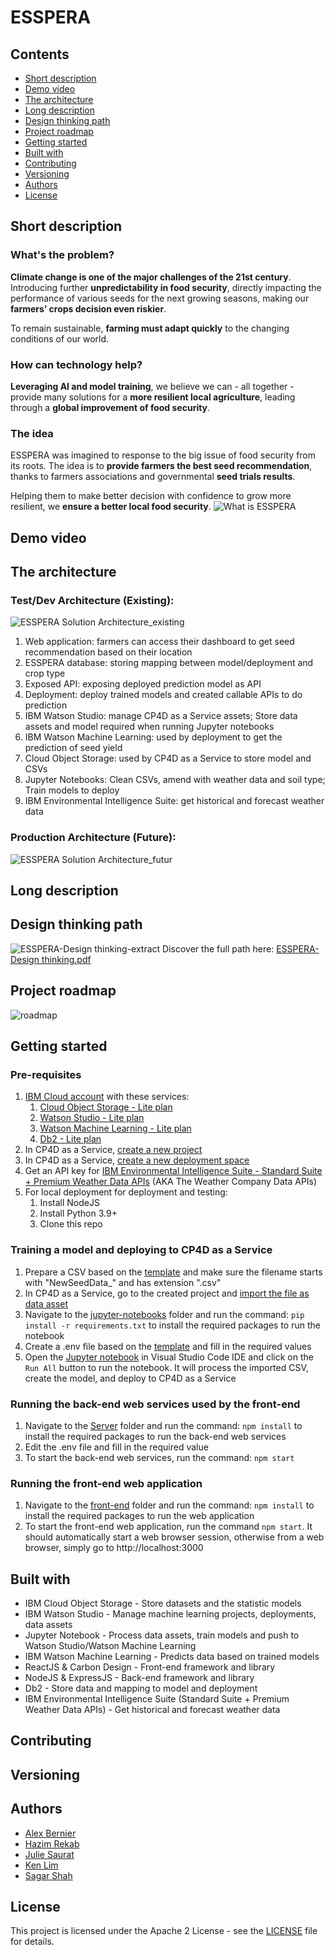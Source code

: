 # ESSPERA

## Contents
- [Short description](https://github.com/Julie-Saurat/esspera#short-description)
- [Demo video](https://github.com/Julie-Saurat/esspera#demo-video)
- [The architecture](https://github.com/Julie-Saurat/esspera#the-architecture)
- [Long description](https://github.com/Julie-Saurat/esspera#Long-description)
- [Design thinking path](https://github.com/Julie-Saurat/esspera#Design-thinking-path)
- [Project roadmap](https://github.com/Julie-Saurat/esspera#project-roadmap)
- [Getting started](https://github.com/Julie-Saurat/esspera#getting-started)
- [Built with](https://github.com/Julie-Saurat/esspera#built-with)
- [Contributing](https://github.com/Julie-Saurat/esspera#contributing)
- [Versioning](https://github.com/Julie-Saurat/esspera#versioning)
- [Authors](https://github.com/Julie-Saurat/esspera#authors)
- [License](https://github.com/Julie-Saurat/esspera#License)

## Short description

### What's the problem?
**Climate change is one of the major challenges of the 21st century**. Introducing further **unpredictability in food security**, directly impacting the performance of various seeds for the next growing seasons, making our **farmers’ crops decision even riskier**.

To remain sustainable, **farming must adapt quickly** to the changing conditions of our world.

### How can technology help?
**Leveraging AI and model training**, we believe we can - all together - provide many solutions for a **more resilient local agriculture**, leading through a **global improvement of food security**.

### The idea
ESSPERA was imagined to response to the big issue of food security from its roots. 
The idea is to **provide farmers the best seed recommendation**, thanks to farmers associations and governmental **seed trials results**. 

Helping them to make better decision with confidence to grow more resilient, we **ensure a better local food security**.
![What is ESSPERA](https://user-images.githubusercontent.com/65171375/198662592-f1c8608e-04fb-462c-986b-edebb51cfe13.png)


## Demo video

## The architecture
### Test/Dev Architecture (Existing):
![ESSPERA Solution Architecture_existing](https://user-images.githubusercontent.com/65171375/198745641-5ad19c36-a26d-401a-a352-2abd926fe616.png)
1. Web application: farmers can access their dashboard to get seed recommendation based on their location
2. ESSPERA database: storing mapping between model/deployment and crop type
3. Exposed API: exposing deployed prediction model as API
4. Deployment: deploy trained models and created callable APIs to do prediction
5. IBM Watson Studio: manage CP4D as a Service assets; Store data assets and model required when running Jupyter notebooks
6. IBM Watson Machine Learning: used by deployment to get the prediction of seed yield
7. Cloud Object Storage: used by CP4D as a Service to store model and CSVs
8. Jupyter Notebooks: Clean CSVs, amend with weather data and soil type; Train models to deploy
9. IBM Environmental Intelligence Suite: get historical and forecast weather data

### Production Architecture (Future):
![ESSPERA Solution Architecture_futur](https://user-images.githubusercontent.com/65171375/198745722-92e947f5-b0fd-4436-9e5d-b9dad6fdcd21.png)

## Long description

## Design thinking path
![ESSPERA-Design thinking-extract](https://user-images.githubusercontent.com/65171375/198857424-071d6e36-fc22-4eef-b260-990eb92aefb8.jpg)
Discover the full path here:
[ESSPERA-Design thinking.pdf](https://github.com/Julie-Saurat/esspera/files/9894826/ESSPERA-Design.thinking.pdf)

## Project roadmap
![roadmap](https://user-images.githubusercontent.com/65171375/199017074-220cbea0-e96b-4264-9dc3-069c14f767db.jpg)

## Getting started
### Pre-requisites
1. [IBM Cloud account](https://cloud.ibm.com) with these services:
    1. [Cloud Object Storage - Lite plan](https://cloud.ibm.com/objectstorage/create)
    2. [Watson Studio - Lite plan](https://cloud.ibm.com/catalog/services/watson-studio)
    3. [Watson Machine Learning - Lite plan](https://cloud.ibm.com/catalog/services/watson-machine-learning)
    4. [Db2 - Lite plan](https://cloud.ibm.com/catalog/services/db2)
2. In CP4D as a Service, [create a new project](https://dataplatform.cloud.ibm.com/docs/content/wsj/getting-started/projects.html)
3. In CP4D as a Service, [create a new deployment space](https://dataplatform.cloud.ibm.com/docs/content/wsj/analyze-data/ml-space-create.html)
4. Get an API key for [IBM Environmental Intelligence Suite - Standard Suite + Premium Weather Data APIs](https://www.ibm.com/products/environmental-intelligence-suite) (AKA The Weather Company Data APIs)
5. For local deployment for deployment and testing:
    1. Install NodeJS
    2. Install Python 3.9+
    3. Clone this repo
### Training a model and deploying to CP4D as a Service
1. Prepare a CSV based on the [template](jupyter-notebooks/Template%20NewSeedData_Crop_Seed.csv) and make sure the filename starts with "NewSeedData_" and has extension ".csv"
2. In CP4D as a Service, go to the created project and [import the file as data asset](https://dataplatform.cloud.ibm.com/docs/content/wsj/manage-data/add-data-project.html#files)
3. Navigate to the [jupyter-notebooks](jupyter-notebooks) folder and run the command: `pip install -r requirements.txt` to install the required packages to run the notebook
4. Create a .env file based on the [template](jupyter-notebooks/Template%20.env) and fill in the required values
5. Open the [Jupyter notebook](jupyter-notebooks/Seed%20Variant%20Data%20Processing.ipynb) in Visual Studio Code IDE and click on the `Run All` button to run the notebook. It will process the imported CSV, create the model, and deploy to CP4D as a Service
### Running the back-end web services used by the front-end
1. Navigate to the [Server](Server) folder and run the command: `npm install` to install the required packages to run the back-end web services
2. Edit the .env file and fill in the required value
3. To start the back-end web services, run the command: `npm start`
### Running the front-end web application
1. Navigate to the [front-end](front-end) folder and run the command: `npm install` to install the required packages to run the web application
2. To start the front-end web application, run the command `npm start`. It should automatically start a web browser session, otherwise from a web browser, simply go to http://localhost:3000

## Built with
- IBM Cloud Object Storage - Store datasets and the statistic models
- IBM Watson Studio - Manage machine learning projects, deployments, data assets
- Jupyter Notebook - Process data assets, train models and push to Watson Studio/Watson Machine Learning
- IBM Watson Machine Learning - Predicts data based on trained models
- ReactJS & Carbon Design - Front-end framework and library
- NodeJS & ExpressJS - Back-end framework and library
- Db2 - Store data and mapping to model and deployment
- IBM Environmental Intelligence Suite (Standard Suite + Premium Weather Data APIs) - Get historical and forecast weather data

## Contributing


## Versioning


## Authors
- [Alex Bernier](https://github.com/alexbernier17)
- [Hazim Rekab](https://github.com/rekhazim1)
- [Julie Saurat](https://github.com/Julie-Saurat)
- [Ken Lim](https://github.com/kenlim1228)
- [Sagar Shah](https://github.com/Sagarshah30894)

## License
This project is licensed under the Apache 2 License - see the [LICENSE](https://github.com/Call-for-Code/Project-Sample/blob/main/LICENSE) file for details.
